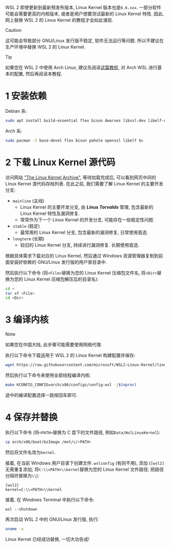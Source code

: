 WSL 2 即使更新到最新预发布版本, Linux Kernel 版本也是`6.6.xxx`. 一部分软件可能会需要更高的内核版本, 或者是用户想要测试最新的 Linux Kernel 特性. 因此, 网上替换 WSL 2 的 Linux Kernel 的教程才会如此涌现.

> [!CAUTION]
> 这可能会导致部分 GNU/Linux 发行版不稳定, 软件无法运行等问题. 所以不建议在生产环境中替换 WSL 2 的 Linux Kernel.

> [!TIP]
> 如果您在 WSL 2 中使用 Arch Linux, 建议先阅读[这篇教程](https://MaxLHy0424.github.io/post/2.html), 对 Arch WSL 进行基本的配置, 然后再阅读本教程.

# 1 安装依赖

Debian 系:

```bash
sudo apt install build-essential flex bison dwarves libssl-dev libelf-dev
```

Arch 系:

```bash
sudo pacman -S base-devel flex bison pahole openssl libelf bc
```

# 2 下载 Linux Kernel 源代码

访问网站 ["The Linux Kernel Archive"](https://kernel.org), 等待加载完成后, 可以看到网页中间的 Linux Kernel 源代码存档列表. 在此之前, 我们需要了解 Linux Kernel 的主要开发分支:

- `mainline` (主线)
    - Linux Kernel 的主要开发分支, 由 ***Linus Torvalds*** 管理, 包含最新的 Linux Kernel 特性及漏洞修复.
    - 常常作为下一个 Linux Kernel 的开发分支, 可能存在一些稳定性问题.
- `stable` (稳定)
    - 最常用的 Linux Kernel 分支, 包含最新的漏洞修复, 日常使用首选.
- `longterm` (长期)
    - 较旧的 Linux Kernel 分支, 持续进行漏洞修复. 长期使用首选.

根据具体需求下载对应的 Linux Kernel, 然后通过 Windows 资源管理器复制到前面安装好依赖的 GNU/Linux 发行版的用户家目录中.

然后执行以下命令 (将`<File>`替换为您的 Linux Kernel 压缩包文件名, 将`<Dir>`替换为您的 Linux Kernel 压缩包解压后的目录名):

```bash
cd ~
tar xf <File>
cd <Dir>
```

# 3 编译内核

> [!NOTE]
> 如果您在中国大陆, 此步骤可能需要使用网络代理.

执行以下命令下载适用于 WSL 2 的 Linux Kernel 构建配置并保存:

```bash
wget https://raw.githubusercontent.com/microsoft/WSL2-Linux-Kernel/linux-msft-wsl-6.1.y/arch/x86/configs/config-wsl -O arch/x86/configs/config-wsl
```

然后执行以下命令来使用全部线程编译内核:

```bash
make KCONFIG_CONFIG=arch/x86/configs/config-wsl -j$(nproc)
```

途中的编译配置选择一路按回车即可.

# 4 保存并替换

执行以下命令 (将`<PATH>`替换为 C 盘下的文件路径, 例如`Data/WslLinuxKernel`):

```bash
cp arch/x86/boot/bzImage /mnt/c/<PATH>
```

然后将文件名改为`kernel`.

接着, 在当前 Windows 用户目录下创建文件`.wslconfig` (有则不用), 添加 (`[wsl2]`无需重复添加; 将`C:\\<PATH>\\kernel`替换为您的 Linux Kernel 文件路径; 把路径分隔符替换为`\\`):

```
[wsl2]
kernel=C:\\<PATH>\\kernel 
```

接着, 在 Windows Terminal 中执行以下命令:

```Batch
wsl --shutdown
```

再次启动 WSL 2 中的 GNU/Linux 发行版, 执行:

```bash
uname -a
```

Linux Kernel 已经成功替换, 一切大功告成!